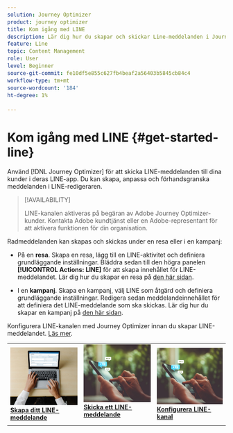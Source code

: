 ```yaml
---
solution: Journey Optimizer
product: journey optimizer
title: Kom igång med LINE
description: Lär dig hur du skapar och skickar Line-meddelanden i Journey Optimizer
feature: Line
topic: Content Management
role: User
level: Beginner
source-git-commit: fe10df5e855c627fb4beaf2a56403b5845cb84c4
workflow-type: tm+mt
source-wordcount: '184'
ht-degree: 1%

---
```


# Kom igång med LINE {#get-started-line}

Använd [!DNL Journey Optimizer] för att skicka LINE-meddelanden till dina kunder i deras LINE-app. Du kan skapa, anpassa och förhandsgranska meddelanden i LINE-redigeraren.

>[!AVAILABILITY]
>
>LINE-kanalen aktiveras på begäran av Adobe Journey Optimizer-kunder. Kontakta Adobe kundtjänst eller en Adobe-representant för att aktivera funktionen för din organisation.

Radmeddelanden kan skapas och skickas under en resa eller i en kampanj:

* På en **resa**. Skapa en resa, lägg till en LINE-aktivitet och definiera grundläggande inställningar. Bläddra sedan till den högra panelen **[!UICONTROL Actions: LINE]** för att skapa innehållet för LINE-meddelandet. Lär dig hur du skapar en resa på [den här sidan](../building-journeys/journey-gs.md).

* I en **kampanj**. Skapa en kampanj, välj LINE som åtgärd och definiera grundläggande inställningar. Redigera sedan meddelandeinnehållet för att definiera det LINE-meddelande som ska skickas. Lär dig hur du skapar en kampanj på [den här sidan](../campaigns/create-campaign.md#configure).

Konfigurera LINE-kanalen med Journey Optimizer innan du skapar LINE-meddelandet. [Läs mer](line-configuration.md).

<table style="table-layout:fixed"><tr style="border: 0;">
<td>
<a href="create-line.md">
<img alt="Lead" src="../assets/do-not-localize/sms-create.jpeg">
</a>
<div><a href="create-line.md"><strong>Skapa ditt LINE-meddelande</strong>
</div>
</td>
<td>
<a href="send-line.md">
<img alt="Sällan" src="../assets/do-not-localize/sms-sending.jpg">
</a>
<div>
<a href="send-line.md"><strong>Skicka ett LINE-meddelande</strong></a>
</div>
<p></td>
<td>
<a href="line-configuration.md">
<img alt="Sällan" src="../assets/do-not-localize/sms-sending.jpg">
<div>
<a href="line-configuration.md"><strong>Konfigurera LINE-kanal</strong>
</a>
</div>
</td>
</tr></table>

